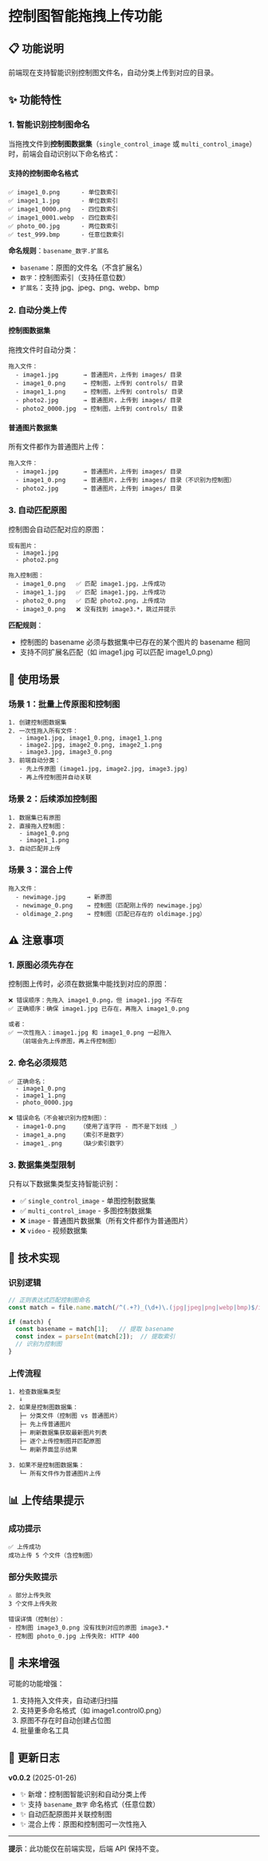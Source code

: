 # 控制图智能拖拽上传功能

## 📋 功能说明

前端现在支持智能识别控制图文件名，自动分类上传到对应的目录。

## ✨ 功能特性

### 1. 智能识别控制图命名

当拖拽文件到**控制图数据集**（`single_control_image` 或 `multi_control_image`）时，前端会自动识别以下命名格式：

#### 支持的控制图命名格式

```
✅ image1_0.png      - 单位数索引
✅ image1_1.jpg      - 单位数索引
✅ image1_0000.png   - 四位数索引
✅ image1_0001.webp  - 四位数索引
✅ photo_00.jpg      - 两位数索引
✅ test_999.bmp      - 任意位数索引
```

**命名规则**：`basename_数字.扩展名`
- `basename`：原图的文件名（不含扩展名）
- `数字`：控制图索引（支持任意位数）
- `扩展名`：支持 jpg、jpeg、png、webp、bmp

### 2. 自动分类上传

#### 控制图数据集

拖拽文件时自动分类：

```
拖入文件：
  - image1.jpg       → 普通图片，上传到 images/ 目录
  - image1_0.png     → 控制图，上传到 controls/ 目录
  - image1_1.png     → 控制图，上传到 controls/ 目录
  - photo2.jpg       → 普通图片，上传到 images/ 目录
  - photo2_0000.jpg  → 控制图，上传到 controls/ 目录
```

#### 普通图片数据集

所有文件都作为普通图片上传：

```
拖入文件：
  - image1.jpg       → 普通图片，上传到 images/ 目录
  - image1_0.png     → 普通图片，上传到 images/ 目录（不识别为控制图）
  - photo2.jpg       → 普通图片，上传到 images/ 目录
```

### 3. 自动匹配原图

控制图会自动匹配对应的原图：

```
现有图片：
  - image1.jpg
  - photo2.png

拖入控制图：
  - image1_0.png   ✅ 匹配 image1.jpg，上传成功
  - image1_1.jpg   ✅ 匹配 image1.jpg，上传成功
  - photo2_0.png   ✅ 匹配 photo2.png，上传成功
  - image3_0.png   ❌ 没有找到 image3.*，跳过并提示
```

**匹配规则**：
- 控制图的 basename 必须与数据集中已存在的某个图片的 basename 相同
- 支持不同扩展名匹配（如 image1.jpg 可以匹配 image1_0.png）

## 🎯 使用场景

### 场景 1：批量上传原图和控制图

```
1. 创建控制图数据集
2. 一次性拖入所有文件：
   - image1.jpg, image1_0.png, image1_1.png
   - image2.jpg, image2_0.png, image2_1.png
   - image3.jpg, image3_0.png
3. 前端自动分类：
   - 先上传原图 (image1.jpg, image2.jpg, image3.jpg)
   - 再上传控制图并自动关联
```

### 场景 2：后续添加控制图

```
1. 数据集已有原图
2. 直接拖入控制图：
   - image1_0.png
   - image1_1.png
3. 自动匹配并上传
```

### 场景 3：混合上传

```
拖入文件：
  - newimage.jpg      → 新原图
  - newimage_0.png    → 控制图（匹配刚上传的 newimage.jpg）
  - oldimage_2.png    → 控制图（匹配已存在的 oldimage.jpg）
```

## ⚠️ 注意事项

### 1. 原图必须先存在

控制图上传时，必须在数据集中能找到对应的原图：

```
❌ 错误顺序：先拖入 image1_0.png，但 image1.jpg 不存在
✅ 正确顺序：确保 image1.jpg 已存在，再拖入 image1_0.png

或者：
✅ 一次性拖入：image1.jpg 和 image1_0.png 一起拖入
   （前端会先上传原图，再上传控制图）
```

### 2. 命名必须规范

```
✅ 正确命名：
  - image1_0.png
  - image1_1.png
  - photo_0000.jpg

❌ 错误命名（不会被识别为控制图）：
  - image1-0.png    （使用了连字符 - 而不是下划线 _）
  - image1_a.png    （索引不是数字）
  - image1_.png     （缺少索引数字）
```

### 3. 数据集类型限制

只有以下数据集类型支持智能识别：
- ✅ `single_control_image` - 单图控制数据集
- ✅ `multi_control_image` - 多图控制数据集
- ❌ `image` - 普通图片数据集（所有文件都作为普通图片）
- ❌ `video` - 视频数据集

## 🔧 技术实现

### 识别逻辑

```typescript
// 正则表达式匹配控制图命名
const match = file.name.match(/^(.+?)_(\d+)\.(jpg|jpeg|png|webp|bmp)$/i);

if (match) {
  const basename = match[1];   // 提取 basename
  const index = parseInt(match[2]);  // 提取索引
  // 识别为控制图
}
```

### 上传流程

```
1. 检查数据集类型
   ↓
2. 如果是控制图数据集：
   ├─ 分类文件（控制图 vs 普通图片）
   ├─ 先上传普通图片
   ├─ 刷新数据集获取最新图片列表
   ├─ 逐个上传控制图并匹配原图
   └─ 刷新界面显示结果
   
3. 如果不是控制图数据集：
   └─ 所有文件作为普通图片上传
```

## 📊 上传结果提示

### 成功提示

```
✅ 上传成功
成功上传 5 个文件（含控制图）
```

### 部分失败提示

```
⚠️ 部分上传失败
3 个文件上传失败

错误详情（控制台）：
- 控制图 image3_0.png 没有找到对应的原图 image3.*
- 控制图 photo_0.jpg 上传失败: HTTP 400
```

## 🚀 未来增强

可能的功能增强：
1. 支持拖入文件夹，自动递归扫描
2. 支持更多命名格式（如 image1.control0.png）
3. 原图不存在时自动创建占位图
4. 批量重命名工具

## 📝 更新日志

**v0.0.2** (2025-01-26)
- ✨ 新增：控制图智能识别和自动分类上传
- ✨ 支持 `basename_数字` 命名格式（任意位数）
- ✨ 自动匹配原图并关联控制图
- ✨ 混合上传：原图和控制图可一次性拖入

---

**提示**：此功能仅在前端实现，后端 API 保持不变。


